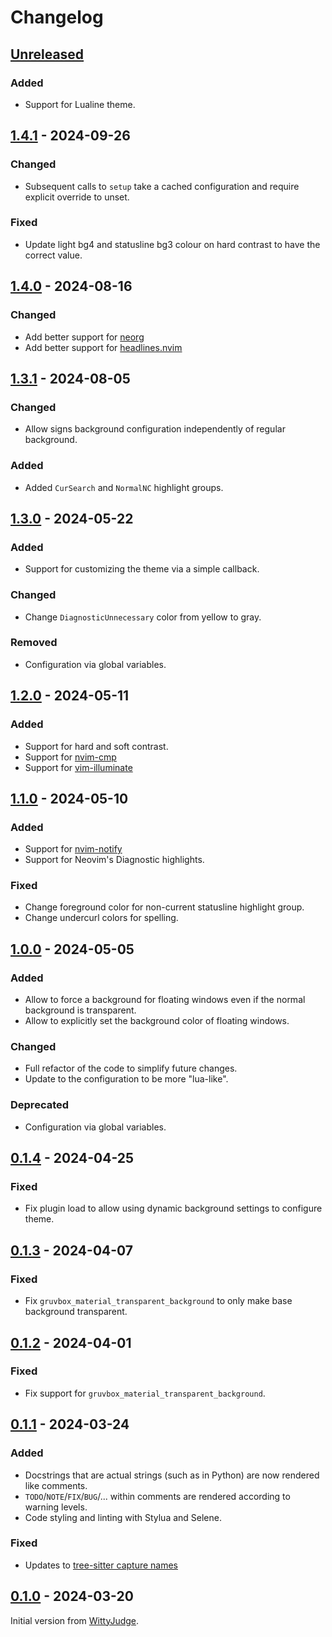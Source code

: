# Changelog

## [Unreleased]

### Added

- Support for Lualine theme.

## [1.4.1] - 2024-09-26

### Changed

- Subsequent calls to `setup` take a cached configuration and require explicit override to unset.

### Fixed

- Update light bg4 and statusline bg3 colour on hard contrast to have the correct value.

## [1.4.0] - 2024-08-16

### Changed

- Add better support for [neorg](https://github.com/nvim-neorg/neorg)
- Add better support for [headlines.nvim](https://github.com/lukas-reineke/headlines.nvim/)

## [1.3.1] - 2024-08-05

### Changed

- Allow signs background configuration independently of regular background.

### Added

- Added `CurSearch` and `NormalNC` highlight groups.

## [1.3.0] - 2024-05-22

### Added

- Support for customizing the theme via a simple callback.

### Changed

- Change `DiagnosticUnnecessary` color from yellow to gray.

### Removed

- Configuration via global variables.

## [1.2.0] - 2024-05-11

### Added

- Support for hard and soft contrast.
- Support for [nvim-cmp](https://github.com/hrsh7th/nvim-cmp)
- Support for [vim-illuminate](https://github.com/RRethy/vim-illuminate)

## [1.1.0] - 2024-05-10

### Added

- Support for [nvim-notify](https://github.com/rcarriga/nvim-notify)
- Support for Neovim's Diagnostic highlights.

### Fixed

- Change foreground color for non-current statusline highlight group.
- Change undercurl colors for spelling.

## [1.0.0] - 2024-05-05

### Added

- Allow to force a background for floating windows even if the normal background is transparent.
- Allow to explicitly set the background color of floating windows.

### Changed

- Full refactor of the code to simplify future changes.
- Update to the configuration to be more "lua-like".

### Deprecated

- Configuration via global variables.

## [0.1.4] - 2024-04-25

### Fixed

- Fix plugin load to allow using dynamic background settings to configure theme.

## [0.1.3] - 2024-04-07

### Fixed

- Fix `gruvbox_material_transparent_background` to only make base background transparent.

## [0.1.2] - 2024-04-01

### Fixed

- Fix support for `gruvbox_material_transparent_background`.

## [0.1.1] - 2024-03-24

### Added

- Docstrings that are actual strings (such as in Python) are now rendered like comments.
- `TODO`/`NOTE`/`FIX`/`BUG`/... within comments are rendered according to warning levels.
- Code styling and linting with Stylua and Selene.

### Fixed

- Updates to [tree-sitter capture names](https://github.com/nvim-treesitter/nvim-treesitter/issues/2293#issuecomment-1900679583)

## [0.1.0] - 2024-03-20

Initial version from [WittyJudge](https://github.com/WIttyJudge).

[unreleased]: https://github.com/f4z3r/gruvbox-material.nvim/compare/v1.4.1...HEAD
[1.4.1]: https://github.com/f4z3r/gruvbox-material.nvim/compare/v1.4.0...v1.4.1
[1.4.0]: https://github.com/f4z3r/gruvbox-material.nvim/compare/v1.3.1...v1.4.0
[1.3.1]: https://github.com/f4z3r/gruvbox-material.nvim/compare/v1.3.0...v1.3.1
[1.3.0]: https://github.com/f4z3r/gruvbox-material.nvim/compare/v1.2.0...v1.3.0
[1.2.0]: https://github.com/f4z3r/gruvbox-material.nvim/compare/v1.1.0...v1.2.0
[1.1.0]: https://github.com/f4z3r/gruvbox-material.nvim/compare/v1.0.0...v1.1.0
[1.0.0]: https://github.com/f4z3r/gruvbox-material.nvim/compare/v0.1.4...v1.0.0
[0.1.4]: https://github.com/f4z3r/gruvbox-material.nvim/compare/v0.1.3...v0.1.4
[0.1.3]: https://github.com/f4z3r/gruvbox-material.nvim/compare/v0.1.2...v0.1.3
[0.1.2]: https://github.com/f4z3r/gruvbox-material.nvim/compare/v0.1.1...v0.1.2
[0.1.1]: https://github.com/f4z3r/gruvbox-material.nvim/compare/v0.1.0...v0.1.1
[0.1.0]: https://github.com/f4z3r/gruvbox-material.nvim/releases/tag/v0.1.0
